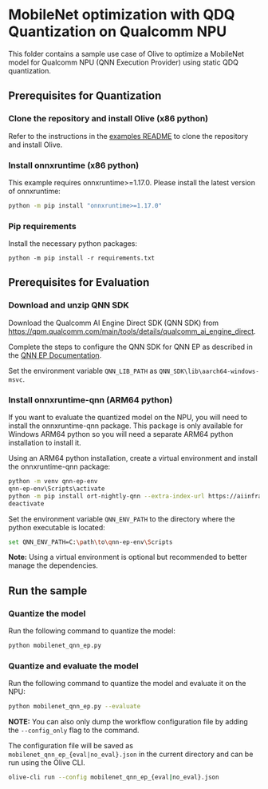 # MobileNet optimization with QDQ Quantization on Qualcomm NPU
This folder contains a sample use case of Olive to optimize a MobileNet model for Qualcomm NPU (QNN Execution Provider)
using static QDQ quantization.

## Prerequisites for Quantization
### Clone the repository and install Olive (x86 python)

Refer to the instructions in the [examples README](../README.md) to clone the repository and install Olive.

### Install onnxruntime (x86 python)
This example requires onnxruntime>=1.17.0. Please install the latest version of onnxruntime:

```bash
python -m pip install "onnxruntime>=1.17.0"
```

### Pip requirements
Install the necessary python packages:
```
python -m pip install -r requirements.txt
```

## Prerequisites for Evaluation

### Download and unzip QNN SDK
Download the Qualcomm AI Engine Direct SDK (QNN SDK) from https://qpm.qualcomm.com/main/tools/details/qualcomm_ai_engine_direct.

Complete the steps to configure the QNN SDK for QNN EP as described in the [QNN EP Documentation](https://onnxruntime.ai/docs/execution-providers/QNN-ExecutionProvider.html#running-a-quantized-model-on-windows-arm64).

Set the environment variable `QNN_LIB_PATH` as `QNN_SDK\lib\aarch64-windows-msvc`.

### Install onnxruntime-qnn (ARM64 python)
If you want to evaluate the quantized model on the NPU, you will need to install the onnxruntime-qnn package. This package is only available for Windows ARM64 python so you will need a separate ARM64 python installation to install it.

Using an ARM64 python installation, create a virtual environment and install the onnxruntime-qnn package:
```bash
python -m venv qnn-ep-env
qnn-ep-env\Scripts\activate
python -m pip install ort-nightly-qnn --extra-index-url https://aiinfra.pkgs.visualstudio.com/PublicPackages/_packaging/ORT-Nightly/pypi/simple/
deactivate
```

Set the environment variable `QNN_ENV_PATH` to the directory where the python executable is located:
```bash
set QNN_ENV_PATH=C:\path\to\qnn-ep-env\Scripts
```

**Note:** Using a virtual environment is optional but recommended to better manage the dependencies.

## Run the sample

### Quantize the model
Run the following command to quantize the model:
```bash
python mobilenet_qnn_ep.py
```

### Quantize and evaluate the model
Run the following command to quantize the model and evaluate it on the NPU:
```bash
python mobilenet_qnn_ep.py --evaluate
```

**NOTE:** You can also only dump the workflow configuration file by adding the `--config_only` flag to the command.

The configuration file will be saved as `mobilenet_qnn_ep_{eval|no_eval}.json` in the current directory and can be run using the Olive CLI.
```bash
olive-cli run --config mobilenet_qnn_ep_{eval|no_eval}.json
```
